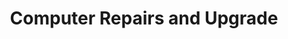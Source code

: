---
title: "Computer Repairs and Upgrade"
url: /berkeley/computer-repairs-and-upgrade/
shop: computer
---